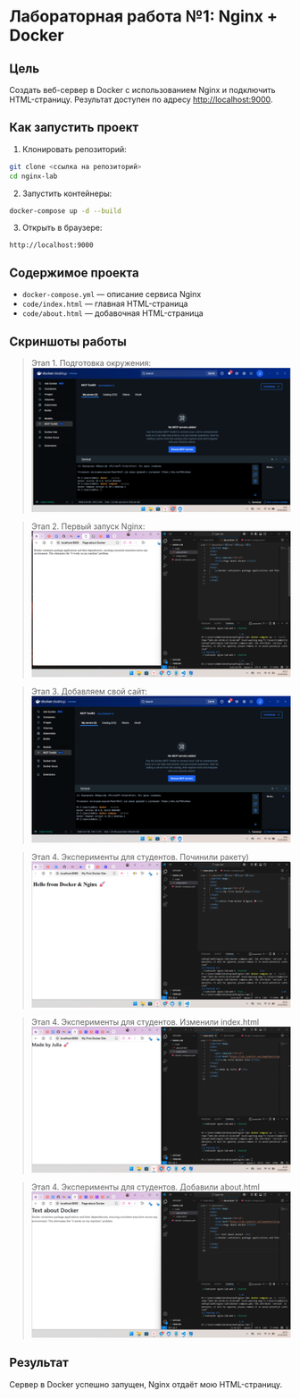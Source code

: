 # Лабораторная работа №1: Nginx + Docker

## Цель
Создать веб-сервер в Docker с использованием Nginx и подключить HTML-страницу.
Результат доступен по адресу [http://localhost:9000](http://localhost:9000).

## Как запустить проект
1. Клонировать репозиторий:

```bash
git clone <ссылка на репозиторий>
cd nginx-lab
```

2. Запустить контейнеры:

```bash
docker-compose up -d --build
```

3. Открыть в браузере:

```
http://localhost:9000
```

## Содержимое проекта

- `docker-compose.yml` — описание сервиса Nginx
- `code/index.html` — главная HTML-страница
- `code/about.html` — добавочная HTML-страница

## Скриншоты работы

> Этап 1. Подготовка окружения:
![1](<../screenshots/lab1/этап 1. подготовка окружения.png>)

> Этап 2. Первый запуск Nginx:
![2](<../screenshots/lab1/этап 2.Первый запуск Nginx.png>)

> Этап 3. Добавляем свой сайт:
![3](<../screenshots/lab1/этап3.Добавляем свой сайт.png>)

> Этап 4. Эксперименты для студентов. Починили ракету)
![4](<../screenshots/lab1/Этап 4. Эксперименты для студентов(починили ракету)).png>)

> Этап 4. Эксперименты для студентов. Изменили index.html
![4](<../screenshots/lab1/Этап 4. Эксперименты для студентов_изменили index.html.png>)

> Этап 4. Эксперименты для студентов. Добавили about.html
![4](<../screenshots/lab1/Этап 4. Эксперименты для студентов_добавили about.html.png>)

## Результат

Сервер в Docker успешно запущен, Nginx отдаёт мою HTML-страницу.

